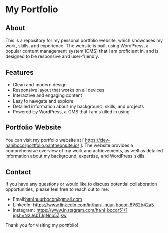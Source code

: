 # My Portfolio

## About
This is a repository for my personal portfolio website, which showcases my work, skills, and experience. The website is built using WordPress, a popular content management system (CMS) that I am proficient in, and is designed to be responsive and user-friendly.

## Features
- Clean and modern design
- Responsive layout that works on all devices
- Interactive and engaging content
- Easy to navigate and explore
- Detailed information about my background, skills, and projects
- Powered by WordPress, a CMS that I am skilled in using

## Portfolio Website
You can visit my portfolio website at [ https://dev-hanibocorportfolio.pantheonsite.io/ ]. The website provides a comprehensive overview of my work and achievements, as well as detailed information about my background, expertise, and WordPress skills.

## Contact
If you have any questions or would like to discuss potential collaboration opportunities, please feel free to reach out to me:

- Email:haninuurbocor@gmail.com
- LinkedIn: https://www.linkedin.com/in/hani-nuur-bocor-8762b42a5
- Instagram: https://www.instagram.com/hani_bocor51/?igsh=N2JsbTJqNno5Zjkw


Thank you for visiting my portfolio!
